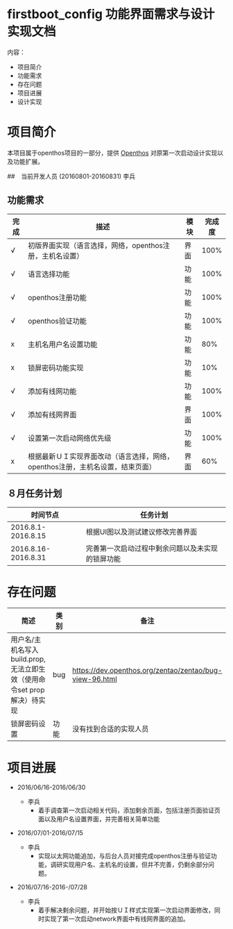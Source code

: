 # firstboot_config 功能界面需求与设计实现文档
内容：

- 项目简介
- 功能需求
- 存在问题
- 项目进展
- 设计实现

# 项目简介

本项目属于openthos项目的一部分，提供 [Openthos](https://github.com/openthos/openthos/wiki) 对原第一次启动设计实现以及功能扩展。

##　当前开发人员 (20160801-20160831)
李兵

## 功能需求

|完成|描述|模块|完成度|
|---|---|---|---|
|√| 初版界面实现（语言选择，网络，openthos注册，主机名设置）|界面|100%|
|√| 语言选择功能|功能|100%|
|√| openthos注册功能|功能|100%|
|√| openthos验证功能|功能|100%|
|x| 主机名用户名设置功能|功能|80%|
|x| 锁屏密码功能实现|功能|10%|
|√| 添加有线网功能|功能|100%|
|√| 添加有线网界面|界面|100%|
|√| 设置第一次启动网络优先级|功能|100%|
|x| 根据最新ＵＩ实现界面改动（语言选择，网络，openthos注册，主机名设置，结束页面）|界面|60%|

## ８月任务计划

|时间节点|任务计划|
|---|---|
|2016.8.1-2016.8.15|根据UI图以及测试建议修改完善界面|
|2016.8.16-2016.8.31|完善第一次启动过程中剩余问题以及未实现的锁屏功能|

# 存在问题

| 简述 | 类别 | 备注
|---|---|---|
|用户名/主机名写入build.prop,无法立即生效（使用命令set prop 解决）待实现|bug|https://dev.openthos.org/zentao/zentao/bug-view-96.html|
|锁屏密码设置|功能|没有找到合适的实现人员|

# 项目进展

- 2016/06/16-2016/06/30
  * 李兵
    * 着手调查第一次启动相关代码，添加剩余页面，包括注册页面验证页面以及用户名设置界面，并完善相关简单功能

- 2016/07/01-2016/07/15
  * 李兵
    * 实现以太网功能追加，与后台人员对接完成openthos注册与验证功能，调研实现用户名、主机名的设置，但并不完善，仍剩余部分问题。
 
- 2016/07/16-2016-/07/28
  * 李兵
    * 着手解决剩余问题，并开始按ＵＩ样式实现第一次启动界面修改，同时实现了第一次启动network界面中有线网界面的追加。
